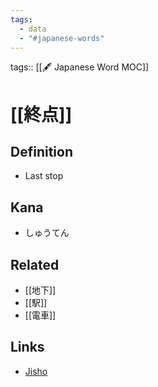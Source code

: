 ```yaml
---
tags:
  - data
  - "#japanese-words"
---
```

tags:: [[🖋️ Japanese Word MOC]]

# [[終点]]


## Definition
- Last stop

## Kana
- しゅうてん

## Related
- [[地下]]
- [[駅]]
- [[電車]]

## Links
- [Jisho](https://jisho.org/word/%E7%B5%82%E7%82%B9)